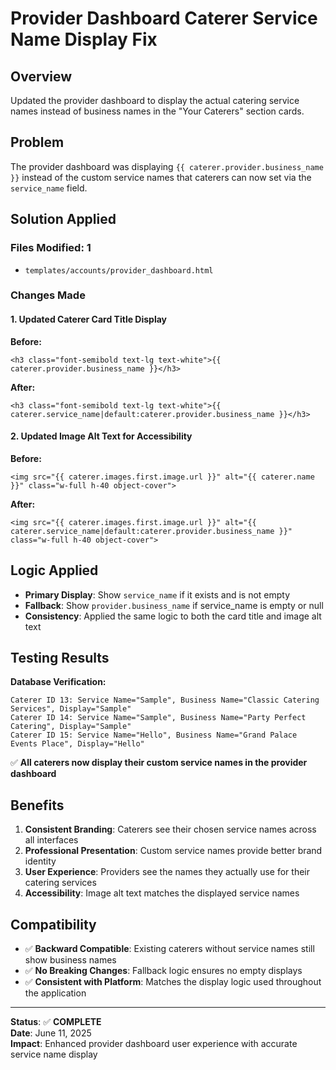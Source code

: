 # Provider Dashboard Caterer Service Name Display Fix

## Overview
Updated the provider dashboard to display the actual catering service names instead of business names in the "Your Caterers" section cards.

## Problem
The provider dashboard was displaying `{{ caterer.provider.business_name }}` instead of the custom service names that caterers can now set via the `service_name` field.

## Solution Applied

### Files Modified: 1
- `templates/accounts/provider_dashboard.html`

### Changes Made

#### 1. Updated Caterer Card Title Display
**Before:**
```django
<h3 class="font-semibold text-lg text-white">{{ caterer.provider.business_name }}</h3>
```

**After:**
```django
<h3 class="font-semibold text-lg text-white">{{ caterer.service_name|default:caterer.provider.business_name }}</h3>
```

#### 2. Updated Image Alt Text for Accessibility
**Before:**
```django
<img src="{{ caterer.images.first.image.url }}" alt="{{ caterer.name }}" class="w-full h-40 object-cover">
```

**After:**
```django
<img src="{{ caterer.images.first.image.url }}" alt="{{ caterer.service_name|default:caterer.provider.business_name }}" class="w-full h-40 object-cover">
```

## Logic Applied
- **Primary Display**: Show `service_name` if it exists and is not empty
- **Fallback**: Show `provider.business_name` if service_name is empty or null
- **Consistency**: Applied the same logic to both the card title and image alt text

## Testing Results
**Database Verification:**
```
Caterer ID 13: Service Name="Sample", Business Name="Classic Catering Services", Display="Sample"
Caterer ID 14: Service Name="Sample", Business Name="Party Perfect Catering", Display="Sample"  
Caterer ID 15: Service Name="Hello", Business Name="Grand Palace Events Place", Display="Hello"
```

✅ **All caterers now display their custom service names in the provider dashboard**

## Benefits
1. **Consistent Branding**: Caterers see their chosen service names across all interfaces
2. **Professional Presentation**: Custom service names provide better brand identity
3. **User Experience**: Providers see the names they actually use for their catering services
4. **Accessibility**: Image alt text matches the displayed service names

## Compatibility
- ✅ **Backward Compatible**: Existing caterers without service names still show business names
- ✅ **No Breaking Changes**: Fallback logic ensures no empty displays
- ✅ **Consistent with Platform**: Matches the display logic used throughout the application

---

**Status**: ✅ **COMPLETE**  
**Date**: June 11, 2025  
**Impact**: Enhanced provider dashboard user experience with accurate service name display
